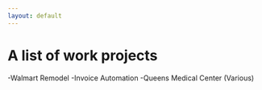 ```yaml
---
layout: default
---
```


# A list of work projects

-Walmart Remodel
-Invoice Automation
-Queens Medical Center (Various)
